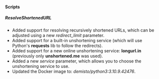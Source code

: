 
#### Scripts
##### ResolveShortenedURL
- Added support for resolving recursively shortened URLs, which can be adjusted using a new *redirect_limit* parameter.
- Added support for a built-in unshortening service (which will use Python's **requests** lib to follow the redirects).
- Added support for a new online unshortening service: **longurl.in** (previously only **unshortened.me** was used).
- Added a new *service* parameter, which allows you to choose the unshortening service to use.
- Updated the Docker image to: *demisto/python3:3.10.9.42476*.
